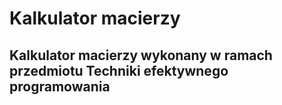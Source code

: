 # Kalkulator macierzy
Kalkulator macierzy wykonany w ramach przedmiotu Techniki efektywnego programowania
-
